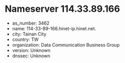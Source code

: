 # Nameserver 114.33.89.166

* as_number: 3462
* name: 114-33-89-166.hinet-ip.hinet.net.
* city: Tainan City
* country: TW
* organization: Data Communication Business Group
* version: Unknown
* dnssec: Unknown
